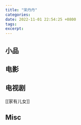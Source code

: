 ```yaml
---
title: "宋丹丹"
categories: 
date: 2022-11-01 22:54:25 +0800
tags: 
excerpt: 
---
```







## 小品



## 电影




## 电视剧

[[家有儿女]]



## Misc




